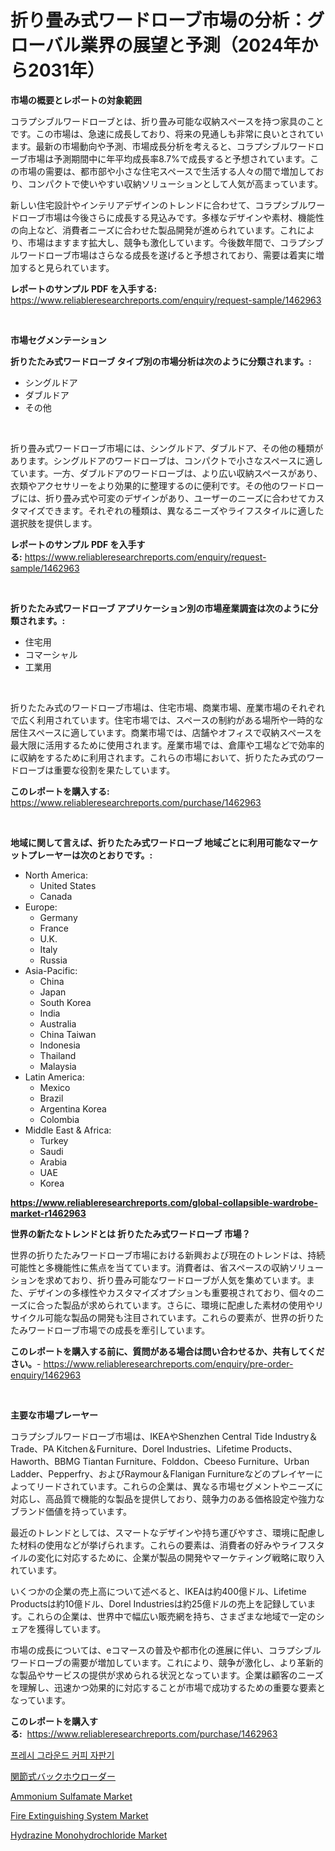 <p><h1>折り畳み式ワードローブ市場の分析：グローバル業界の展望と予測（2024年から2031年）</h1></p><p><strong>市場の概要とレポートの対象範囲</strong></p>
<p><p>コラプシブルワードローブとは、折り畳み可能な収納スペースを持つ家具のことです。この市場は、急速に成長しており、将来の見通しも非常に良いとされています。最新の市場動向や予測、市場成長分析を考えると、コラプシブルワードローブ市場は予測期間中に年平均成長率8.7%で成長すると予想されています。この市場の需要は、都市部や小さな住宅スペースで生活する人々の間で増加しており、コンパクトで使いやすい収納ソリューションとして人気が高まっています。</p><p>新しい住宅設計やインテリアデザインのトレンドに合わせて、コラプシブルワードローブ市場は今後さらに成長する見込みです。多様なデザインや素材、機能性の向上など、消費者ニーズに合わせた製品開発が進められています。これにより、市場はますます拡大し、競争も激化しています。今後数年間で、コラプシブルワードローブ市場はさらなる成長を遂げると予想されており、需要は着実に増加すると見られています。</p></p>
<p><strong>レポートのサンプル PDF を入手する:</strong> <a href="https://www.reliableresearchreports.com/enquiry/request-sample/1462963">https://www.reliableresearchreports.com/enquiry/request-sample/1462963</a></p>
<p>&nbsp;</p>
<p><strong>市場セグメンテーション</strong></p>
<p><strong>折りたたみ式ワードローブ タイプ別の市場分析は次のように分類されます。:</strong></p>
<p><ul><li>シングルドア</li><li>ダブルドア</li><li>その他</li></ul></p>
<p>&nbsp;</p>
<p><p>折り畳み式ワードローブ市場には、シングルドア、ダブルドア、その他の種類があります。シングルドアのワードローブは、コンパクトで小さなスペースに適しています。一方、ダブルドアのワードローブは、より広い収納スペースがあり、衣類やアクセサリーをより効果的に整理するのに便利です。その他のワードローブには、折り畳み式や可変のデザインがあり、ユーザーのニーズに合わせてカスタマイズできます。それぞれの種類は、異なるニーズやライフスタイルに適した選択肢を提供します。</p></p>
<p><strong>レポートのサンプル PDF を入手する:</strong>&nbsp;<a href="https://www.reliableresearchreports.com/enquiry/request-sample/1462963">https://www.reliableresearchreports.com/enquiry/request-sample/1462963</a></p>
<p>&nbsp;</p>
<p><strong> 折りたたみ式ワードローブ アプリケーション別の市場産業調査は次のように分類されます。:</strong></p>
<p><ul><li>住宅用</li><li>コマーシャル</li><li>工業用</li></ul></p>
<p>&nbsp;</p>
<p><p>折りたたみ式のワードローブ市場は、住宅市場、商業市場、産業市場のそれぞれで広く利用されています。住宅市場では、スペースの制約がある場所や一時的な居住スペースに適しています。商業市場では、店舗やオフィスで収納スペースを最大限に活用するために使用されます。産業市場では、倉庫や工場などで効率的に収納をするために利用されます。これらの市場において、折りたたみ式のワードローブは重要な役割を果たしています。</p></p>
<p><strong>このレポートを購入する:</strong>&nbsp; <a href="https://www.reliableresearchreports.com/purchase/1462963">https://www.reliableresearchreports.com/purchase/1462963</a></p>
<p>&nbsp;</p>
<p><strong>地域に関して言えば、折りたたみ式ワードローブ 地域ごとに利用可能なマーケットプレーヤーは次のとおりです。:</strong></p>
<p><ul>
    <li>
        North America:
        <ul>
            <li>United States</li>
            <li>Canada</li>
        </ul>
    </li>
    <li>
        Europe:
        <ul>
            <li>Germany</li>
            <li>France</li>
            <li>U.K.</li>
            <li>Italy</li>
            <li>Russia</li>
        </ul>
    </li>
    <li>
        Asia-Pacific:
        <ul>
            <li>China</li>
            <li>Japan</li>
            <li>South Korea</li>
            <li>India</li>
            <li>Australia</li>
            <li>China Taiwan</li>
            <li>Indonesia</li>
            <li>Thailand</li>
            <li>Malaysia</li>
        </ul>
    </li>
    <li>
        Latin America:
        <ul>
            <li>Mexico</li>
            <li>Brazil</li>
            <li>Argentina Korea</li>
            <li>Colombia</li>
        </ul>
    </li>
    <li>
        Middle East & Africa:
        <ul>
            <li>Turkey</li>
            <li>Saudi</li>
            <li>Arabia</li>
            <li>UAE</li>
            <li>Korea</li>
        </ul>
    </li>
    </ul></p>
<p><strong><a href="https://www.reliableresearchreports.com/global-collapsible-wardrobe-market-r1462963">https://www.reliableresearchreports.com/global-collapsible-wardrobe-market-r1462963</a></strong>&nbsp;</p>
<p><strong>世界の新たなトレンドとは 折りたたみ式ワードローブ 市場？</strong></p>
<p><p>世界の折りたたみワードローブ市場における新興および現在のトレンドは、持続可能性と多機能性に焦点を当てています。消費者は、省スペースの収納ソリューションを求めており、折り畳み可能なワードローブが人気を集めています。また、デザインの多様性やカスタマイズオプションも重要視されており、個々のニーズに合った製品が求められています。さらに、環境に配慮した素材の使用やリサイクル可能な製品の開発も注目されています。これらの要素が、世界の折りたたみワードローブ市場での成長を牽引しています。</p></p>
<p><strong>このレポートを購入する前に、質問がある場合は問い合わせるか、共有してください。</strong>- <a href="https://www.reliableresearchreports.com/enquiry/pre-order-enquiry/1462963">https://www.reliableresearchreports.com/enquiry/pre-order-enquiry/1462963</a></p>
<p>&nbsp;</p>
<p><strong>主要な市場プレーヤー</strong></p>
<p><p>コラプシブルワードローブ市場は、IKEAやShenzhen Central Tide Industry＆Trade、PA Kitchen＆Furniture、Dorel Industries、Lifetime Products、Haworth、BBMG Tiantan Furniture、Folddon、Cbeeso Furniture、Urban Ladder、Pepperfry、およびRaymour＆Flanigan Furnitureなどのプレイヤーによってリードされています。これらの企業は、異なる市場セグメントやニーズに対応し、高品質で機能的な製品を提供しており、競争力のある価格設定や強力なブランド価値を持っています。</p><p>最近のトレンドとしては、スマートなデザインや持ち運びやすさ、環境に配慮した材料の使用などが挙げられます。これらの要素は、消費者の好みやライフスタイルの変化に対応するために、企業が製品の開発やマーケティング戦略に取り入れています。</p><p>いくつかの企業の売上高について述べると、IKEAは約400億ドル、Lifetime Productsは約10億ドル、Dorel Industriesは約25億ドルの売上を記録しています。これらの企業は、世界中で幅広い販売網を持ち、さまざまな地域で一定のシェアを獲得しています。</p><p>市場の成長については、eコマースの普及や都市化の進展に伴い、コラプシブルワードローブの需要が増加しています。これにより、競争が激化し、より革新的な製品やサービスの提供が求められる状況となっています。企業は顧客のニーズを理解し、迅速かつ効果的に対応することが市場で成功するための重要な要素となっています。</p></p>
<p><strong>このレポートを購入する:</strong>&nbsp;&nbsp;<a href="https://www.reliableresearchreports.com/purchase/1462963">https://www.reliableresearchreports.com/purchase/1462963</a></p>
<p><p><a href="https://github.com/vs10l4sfg5c/Market-Research-Report-List-1/blob/main/169493828106.md">프레시 그라운드 커피 자판기</a></p><p><a href="https://github.com/lababdou/Market-Research-Report-List-3/blob/main/452820130707.md">関節式バックホウローダー</a></p><p><a href="https://issuu.com/reportprime-2/docs/ammonium-sulfamate-market-size-2030.pptx">Ammonium Sulfamate Market</a></p><p><a href="https://github.com/bmorecock/Market-Research-Report-List-2/blob/main/fire-extinguishing-system-market.md">Fire Extinguishing System Market</a></p><p><a href="https://issuu.com/reportprime-2/docs/hydrazine-monohydrochloride-market-size-2030.pptx">Hydrazine Monohydrochloride Market</a></p></p>